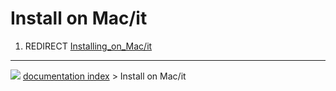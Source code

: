 # Install on Mac/it
1.  REDIRECT [Installing_on_Mac/it](Installing_on_Mac/it.md)



---
![](images/Button_right.svg) [documentation index](../README.md) > Install on Mac/it
